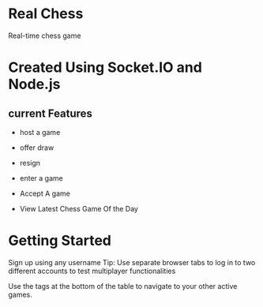 # Real Chess
Real-time chess game 



# Created Using Socket.IO and Node.js
## current Features 

- host a game 

- offer draw

- resign 

- enter a game

-  Accept A game 

- View Latest Chess Game Of the Day 


# Getting Started
Sign up using any username Tip: Use separate browser tabs to log in to two different accounts to test multiplayer functionalities

Use the tags at the bottom of the table to navigate to your other active games.
